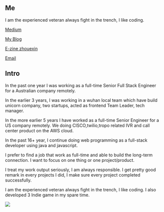 ## Me

I am the experienced veteran always fight in the trench, I like coding.

[Medium](https://medium.com/@imhazige)

[My Blog](https://blog.kazge.com/)

[E-zine zhouexin](https://www.zhouexin.com/)

<a href="mailto:imhazige@gmail.com">Email</a>


## Intro

In the past one year I was working as a full-time Senior Full Stack Engineer for a Australian company remotely.

In the earlier 3 years, I was working in a wuhan local team which have build unicorn company, two startups, acted as frontend Team Leader, tech manager. 

In the more earlier 5 years I have worked as a full-time Senior Engineer for a US company remotely. We doing CISCO,twilio,tropo related IVR and call center product on the AWS cloud.

In the past 16+ year, I continue doing web programming as a full-stack developer using java and javascript.

I prefer to find a job that work as full-time and able to build the long-term connection. I want to focus on one thing or one project/product.  

I treat my work output seriously, I am always responsible.  I get pretty good remark in every projects I did, I make sure every project completed successfully.

I am the experienced veteran always fight in the trench, I like coding. I also developed 3 Indie game in my spare time.

![](https://blog.kazge.com/show/img/volitantegg-show.gif)
